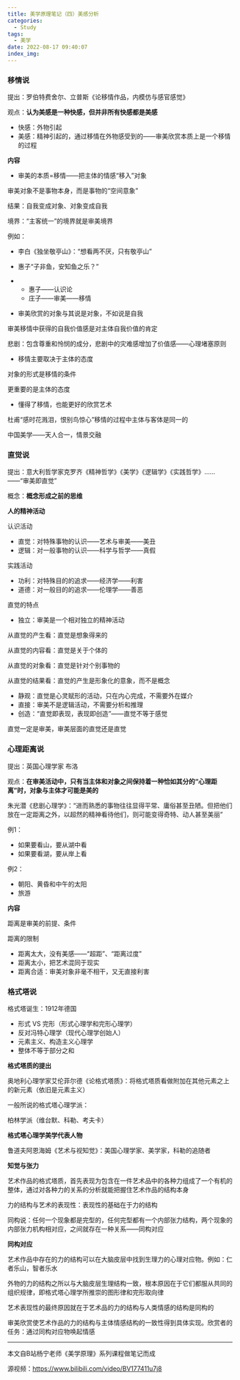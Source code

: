 ```yaml
---
title: 美学原理笔记（四）美感分析
categories:
  - Study
tags:
  - 美学
date: 2022-08-17 09:40:07
index_img:
---
```


<!-- more -->
<!-- categories:Dev、Ops、Study、Sth、News、work-->
<!-- tags: 
Python、MySQL、LeetCode、机器学习、Linux、Big Data、Java、BlockChain、Docker、Web 、分布式、
Maven、数据结构、JVM、JavaScript、Crontab、Shell、Ubuntu、VPN、NodeJS、String、VM、Hadoop、
Life、树莓派、Git、Hexo、算法、运维、网络、算法、电影、美学、
 -->
### 移情说



提出：罗伯特费舍尔、立普斯《论移情作品，内模仿与感官感觉》

观点：**认为美感是一种快感，但并非所有快感都是美感**

- 快感：外物引起
- 美感：精神引起的，通过移情在外物感受到的——审美欣赏本质上是一个移情的过程



**内容**

- 审美的本质=移情——把主体的情感“移入”对象

审美对象不是事物本身，而是事物的“空间意象”

结果：自我变成对象、对象变成自我

境界：“主客统一”的境界就是审美境界

例如：

- 李白《独坐敬亭山》：“想看两不厌，只有敬亭山”
- 惠子“子非鱼，安知鱼之乐？”

- - 惠子——认识论
  - 庄子——审美——移情



- 审美欣赏的对象与其说是对象，不如说是自我

审美移情中获得的自我价值感是对主体自我价值的肯定

悲剧：包含尊重和怜悯的成分，悲剧中的灾难感增加了价值感——心理堵塞原则

- 移情主要取决于主体的态度

对象的形式是移情的条件

更重要的是主体的态度

- 懂得了移情，也能更好的欣赏艺术

杜甫“感时花溅泪，恨别鸟惊心”移情的过程中主体与客体是同一的

中国美学——天人合一，情景交融



### 直觉说



提出：意大利哲学家克罗齐《精神哲学》《美学》《逻辑学》《实践哲学》……——“审美即直觉”

概念：**概念形成之前的思维**



**人的精神活动**

认识活动

- 直觉：对特殊事物的认识——艺术与审美——美丑
- 逻辑：对一般事物的认识——科学与哲学——真假

实践活动

- 功利：对特殊目的的追求——经济学——利害
- 道德：对一般目的的追求——伦理学——善恶

直觉的特点

- 独立：审美是一个相对独立的精神活动

从直觉的产生看：直觉是想象得来的

从直觉的内容看：直觉是关于个体的

从直觉的对象看：直觉是针对个别事物的

从直觉的结果看：直觉的产生是形象化的意象，而不是概念

- 静观：直觉是心灵赋形的活动，只在内心完成，不需要外在媒介
- 直接：审美不是逻辑活动，不需要分析和推理
- 创造：“直觉即表现，表现即创造”——直觉不等于感觉

直觉一定是审美，审美层面的直觉还是直觉



### 心理距离说



提出：英国心理学家 布洛

观点：**在审美活动中，只有当主体和对象之间保持着一种恰如其分的“心理距离”时，对象与主体才可能是美的**



朱光潜《悲剧心理学》：“进而熟悉的事物往往显得平常、庸俗甚至丑陋。但把他们放在一定距离之外，以超然的精神看待他们，则可能变得奇特、动人甚至美丽”

例1：

- 如果要看山，要从湖中看
- 如果要看湖，要从岸上看

例2：

- 朝阳、黄昏和中午的太阳
- 旅游



**内容**

距离是审美的前提、条件

距离的限制

- 距离太大，没有美感——“超距”、“距离过度”
- 距离太小，把艺术混同于现实
- 距离合适：审美对象非毫不相干，又无直接利害



### 格式塔说



格式塔诞生：1912年德国

- 形式 VS 完形（形式心理学和完形心理学）
- 反对冯特心理学（现代心理学创始人）
- 元素主义、构造主义心理学
- 整体不等于部分之和



**格式塔质的提出**

奥地利心理学家艾伦菲尔德《论格式塔质》：将格式塔质看做附加在其他元素之上的新元素（依旧是元素主义）

一般所说的格式塔心理学派：

柏林学派（维台默、科勒、考夫卡）



**格式塔心理学美学代表人物**

鲁道夫阿恩海姆《艺术与视知觉》：美国心理学家、美学家，科勒的追随者



**知觉与张力**

艺术作品的格式塔质，首先表现为包含在一件艺术品中的各种力组成了一个有机的整体，通过对各种力的关系的分析就能把握住艺术作品的结构本身

力的结构与艺术的表现性：表现性的基础在于力的结构

同构说：任何一个现象都是完型的，任何完型都有一个内部张力结构，两个现象的内部张力机构相对应，之间就存在一种关系——同构对应



**同构对应**

艺术作品中存在的力的结构可以在大脑皮层中找到生理力的心理对应物。例如：仁者乐山，智者乐水

外物的力的结构之所以与大脑皮层生理结构一致，根本原因在于它们都服从共同的组织规律，即格式塔心理学所推崇的图形律和完形取向律

艺术表现性的最终原因就在于艺术品的力的结构与人类情感的结构是同构的

审美欣赏使艺术作品的力的结构与主体情感结构的一致性得到具体实现。欣赏者的任务：通过同构对应物唤起情感

----

本文自B站杨宁老师《美学原理》系列课程做笔记而成

源视频：https://www.bilibili.com/video/BV177411u7j8
